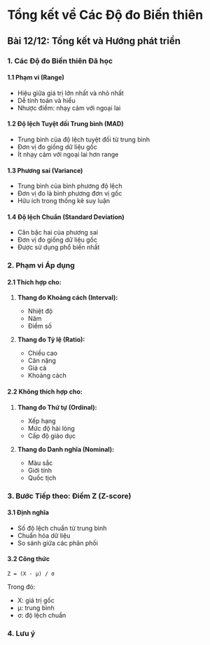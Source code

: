 # Tổng kết về Các Độ đo Biến thiên
## Bài 12/12: Tổng kết và Hướng phát triển

### 1. Các Độ đo Biến thiên Đã học

#### 1.1 Phạm vi (Range)
- Hiệu giữa giá trị lớn nhất và nhỏ nhất
- Dễ tính toán và hiểu
- Nhược điểm: nhạy cảm với ngoại lai

#### 1.2 Độ lệch Tuyệt đối Trung bình (MAD)
- Trung bình của độ lệch tuyệt đối từ trung bình
- Đơn vị đo giống dữ liệu gốc
- Ít nhạy cảm với ngoại lai hơn range

#### 1.3 Phương sai (Variance)
- Trung bình của bình phương độ lệch
- Đơn vị đo là bình phương đơn vị gốc
- Hữu ích trong thống kê suy luận

#### 1.4 Độ lệch Chuẩn (Standard Deviation)
- Căn bậc hai của phương sai
- Đơn vị đo giống dữ liệu gốc
- Được sử dụng phổ biến nhất

### 2. Phạm vi Áp dụng

#### 2.1 Thích hợp cho:
1. **Thang đo Khoảng cách (Interval):**
   - Nhiệt độ
   - Năm
   - Điểm số

2. **Thang đo Tỷ lệ (Ratio):**
   - Chiều cao
   - Cân nặng
   - Giá cả
   - Khoảng cách

#### 2.2 Không thích hợp cho:
1. **Thang đo Thứ tự (Ordinal):**
   - Xếp hạng
   - Mức độ hài lòng
   - Cấp độ giáo dục

2. **Thang đo Danh nghĩa (Nominal):**
   - Màu sắc
   - Giới tính
   - Quốc tịch

### 3. Bước Tiếp theo: Điểm Z (Z-score)

#### 3.1 Định nghĩa
- Số độ lệch chuẩn từ trung bình
- Chuẩn hóa dữ liệu
- So sánh giữa các phân phối

#### 3.2 Công thức
```
Z = (X - μ) / σ
```
Trong đó:
- X: giá trị gốc
- μ: trung bình
- σ: độ lệch chuẩn

### 4. Lưu ý